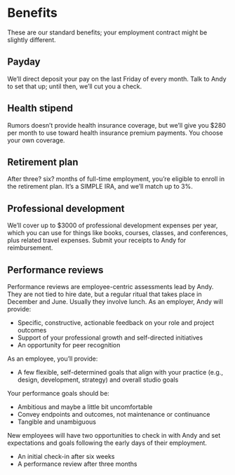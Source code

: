 # Benefits

These are our standard benefits; your employment contract might be slightly different.

## Payday

We’ll direct deposit your pay on the last Friday of every month. Talk to Andy to set that up; until then, we’ll cut you a check.

## Health stipend

Rumors doesn’t provide health insurance coverage, but we’ll give you $280 per month to use toward health insurance premium payments. You choose your own coverage. 

## Retirement plan

After three? six? months of full-time employment, you’re eligible to enroll in the retirement plan. It’s a SIMPLE IRA, and we’ll match up to 3%.

## Professional development

We’ll cover up to $3000 of professional development expenses per year, which you can use for things like books, courses, classes, and conferences, plus related travel expenses. Submit your receipts to Andy for reimbursement.

## Performance reviews

Performance reviews are employee-centric assessments lead by Andy. They are not tied to hire date, but a regular ritual that takes place in December and June. Usually they involve lunch. 
As an employer, Andy will provide:

- Specific, constructive, actionable feedback on your role and project outcomes
- Support of your professional growth and self-directed initiatives
- An opportunity for peer recognition

As an employee, you’ll provide:

- A few flexible, self-determined goals that align with your practice (e.g., design, development, strategy) and overall studio goals

Your performance goals should be:

- Ambitious and maybe a little bit uncomfortable
- Convey endpoints and outcomes, not maintenance or continuance
- Tangible and unambiguous

New employees will have two opportunities to check in with Andy and set expectations and goals following the early days of their employment.

- An initial check-in after six weeks
- A performance review after three months